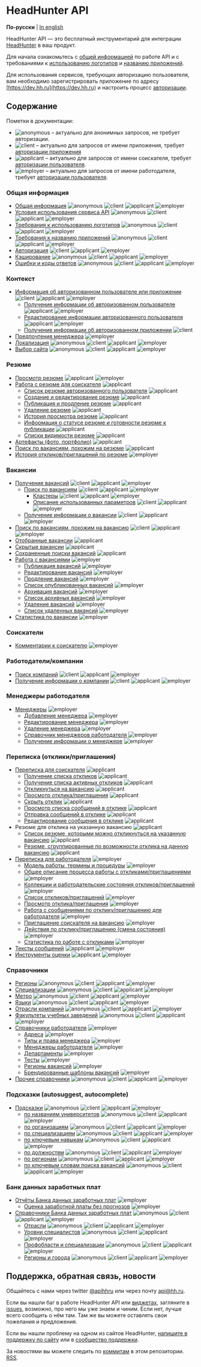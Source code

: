 # HeadHunter API

**По-русски** | [In english](docs_eng/README.md)

HeadHunter API — это бесплатный инструментарий для интеграции
[HeadHunter](http://hh.ru/) в ваш продукт.

Для начала ознакомьтесь с [общей информацией](docs/general.md) по работе API и
с требованиями к [использованию логотипов](https://dev.hh.ru/articles/logos) и
[названию приложений](https://dev.hh.ru/articles/apps).

Для использования сервисов, требующих авторизацию пользователя, вам необходимо
зарегистрировать приложение по адресу [https://dev.hh.ru](https://dev.hh.ru)
и настроить процесс [авторизации](docs/authorization.md).


<a name="content"></a>
## Содержание

Пометки в документации:

* <img src="http://hhru.github.io/api/badges/temp_anon.png" alt="anonymous" /> –
  актуально для анонимных запросов, не требует авторизации.
* <img src="http://hhru.github.io/api/badges/temp_client.png" alt="client" /> – актуально для запросов от имени приложения, требует [авторизации приложения](docs/authorization.md#get-client-auth)
* <img src="http://hhru.github.io/api/badges/temp_app.png" alt="applicant" /> –
  актуально для запросов от имени соискателя, требует [авторизации пользователя](docs/authorization.md#get-auth).
* <img src="http://hhru.github.io/api/badges/temp_emp.png" alt="employer" /> –
  актуально для запросов от имени работодателя, требует [авторизации пользователя](docs/authorization.md#get-auth).


<a name="general"></a>
### Общая информация

* [Общая информация](docs/general.md) <img src="http://hhru.github.io/api/badges/temp_anon.png" alt="anonymous" /> <img src="http://hhru.github.io/api/badges/temp_client.png" alt="client" /> <img src="http://hhru.github.io/api/badges/temp_app.png" alt="applicant" /> <img src="http://hhru.github.io/api/badges/temp_emp.png" alt="employer" />
* [Условия использования сервиса API](https://dev.hh.ru/admin/developer_agreement) <img src="http://hhru.github.io/api/badges/temp_anon.png" alt="anonymous" /> <img src="http://hhru.github.io/api/badges/temp_client.png" alt="client" /> <img src="http://hhru.github.io/api/badges/temp_app.png" alt="applicant" /> <img src="http://hhru.github.io/api/badges/temp_emp.png" alt="employer" />
* [Требования к использованию логотипов](https://dev.hh.ru/articles/logos) <img src="http://hhru.github.io/api/badges/temp_anon.png" alt="anonymous" /> <img src="http://hhru.github.io/api/badges/temp_client.png" alt="client" /> <img src="http://hhru.github.io/api/badges/temp_app.png" alt="applicant" /> <img src="http://hhru.github.io/api/badges/temp_emp.png" alt="employer" />
* [Требования к названию приложений](https://dev.hh.ru/articles/apps) <img src="http://hhru.github.io/api/badges/temp_anon.png" alt="anonymous" /> <img src="http://hhru.github.io/api/badges/temp_client.png" alt="client" /> <img src="http://hhru.github.io/api/badges/temp_app.png" alt="applicant" /> <img src="http://hhru.github.io/api/badges/temp_emp.png" alt="employer" />
* [Авторизация](docs/authorization.md) <img src="http://hhru.github.io/api/badges/temp_client.png" alt="client" /> <img src="http://hhru.github.io/api/badges/temp_app.png" alt="applicant" /> <img src="http://hhru.github.io/api/badges/temp_emp.png" alt="employer" />
* [Кэширование](docs/cache.md) <img src="http://hhru.github.io/api/badges/temp_anon.png" alt="anonymous" /> <img src="http://hhru.github.io/api/badges/temp_client.png" alt="client" /> <img src="http://hhru.github.io/api/badges/temp_app.png" alt="applicant" /> <img src="http://hhru.github.io/api/badges/temp_emp.png" alt="employer" />
* [Ошибки и коды ответов](docs/errors.md) <img src="http://hhru.github.io/api/badges/temp_anon.png" alt="anonymous" /> <img src="http://hhru.github.io/api/badges/temp_client.png" alt="client" /> <img src="http://hhru.github.io/api/badges/temp_app.png" alt="applicant" /> <img src="http://hhru.github.io/api/badges/temp_emp.png" alt="employer" />


<a name="resources"></a>
<a name="context"></a>
### Контекст

* [Информация об авторизованном пользователе или приложении](docs/me.md) <img src="http://hhru.github.io/api/badges/temp_client.png" alt="client" /> <img src="http://hhru.github.io/api/badges/temp_app.png" alt="applicant" /> <img src="http://hhru.github.io/api/badges/temp_emp.png" alt="employer" />
  * [Получение информации об авторизованном пользователе](docs/me.md#user-info) <img src="http://hhru.github.io/api/badges/temp_app.png" alt="applicant" /> <img src="http://hhru.github.io/api/badges/temp_emp.png" alt="employer" />
  * [Редактирование информации авторизованного пользователя](docs/me.md#user-edit) <img src="http://hhru.github.io/api/badges/temp_app.png" alt="applicant" /> <img src="http://hhru.github.io/api/badges/temp_emp.png" alt="employer" />
  * [Получение информации об авторизованном приложении](docs/me.md#application-info) <img src="http://hhru.github.io/api/badges/temp_client.png" alt="client" />
* [Предпочтения менеджера](docs/manager_settings.md) <img src="http://hhru.github.io/api/badges/temp_emp.png" alt="employer" />
* [Локализация](docs/locales.md) <img src="http://hhru.github.io/api/badges/temp_anon.png" alt="anonymous" /> <img src="http://hhru.github.io/api/badges/temp_client.png" alt="client" /> <img src="http://hhru.github.io/api/badges/temp_app.png" alt="applicant" /> <img src="http://hhru.github.io/api/badges/temp_emp.png" alt="employer" />
* [Выбор сайта](docs/hosts.md) <img src="http://hhru.github.io/api/badges/temp_anon.png" alt="anonymous" /> <img src="http://hhru.github.io/api/badges/temp_client.png" alt="client" /> <img src="http://hhru.github.io/api/badges/temp_app.png" alt="applicant" /> <img src="http://hhru.github.io/api/badges/temp_emp.png" alt="employer" />


<a name="resume"></a>
### Резюме

* [Просмотр резюме](docs/resumes.md#item) <img src="http://hhru.github.io/api/badges/temp_app.png" alt="applicant" /> <img src="http://hhru.github.io/api/badges/temp_emp.png" alt="employer" />
* [Работа с резюме для соискателя](docs/resumes.md) <img src="http://hhru.github.io/api/badges/temp_app.png" alt="applicant" />
  * [Список резюме авторизованного пользователя](docs/resumes.md#mine) <img src="http://hhru.github.io/api/badges/temp_app.png" alt="applicant" />
  * [Создание и редактирование резюме](docs/resumes.md#create_edit) <img src="http://hhru.github.io/api/badges/temp_app.png" alt="applicant" />
  * [Публикация и продление резюме](docs/resumes.md#publish) <img src="http://hhru.github.io/api/badges/temp_app.png" alt="applicant" />
  * [Удаление резюме](docs/resumes.md#delete) <img src="http://hhru.github.io/api/badges/temp_app.png" alt="applicant" />
  * [История просмотра резюме](docs/resumes.md#views) <img src="http://hhru.github.io/api/badges/temp_app.png" alt="applicant" />
  * [Информация о статусе резюме и готовности резюме к публикации](docs/resumes.md#status-and-publication) <img src="http://hhru.github.io/api/badges/temp_app.png" alt="applicant" />
  * [Списки видимости резюме](docs/resume_visibility.md) <img src="http://hhru.github.io/api/badges/temp_app.png" alt="applicant" />
* [Артефакты (фото, портфолио)](docs/artifacts.md) <img src="http://hhru.github.io/api/badges/temp_app.png" alt="applicant" />
* [Поиск по вакансиям, похожим на резюме](docs/resumes.md#similar) <img src="http://hhru.github.io/api/badges/temp_app.png" alt="applicant" />
* [История откликов/приглашений по резюме](docs/resume_negotiations_history.md) <img src="http://hhru.github.io/api/badges/temp_emp.png" alt="employer" />

<a name="vacancies"></a>
### Вакансии

* [Получение вакансий](docs/vacancies.md) <img src="http://hhru.github.io/api/badges/temp_client.png" alt="client" /> <img src="http://hhru.github.io/api/badges/temp_app.png" alt="applicant" /> <img src="http://hhru.github.io/api/badges/temp_emp.png" alt="employer" />
  * [Поиск по вакансиям](docs/vacancies.md#search) <img src="http://hhru.github.io/api/badges/temp_client.png" alt="client" /> <img src="http://hhru.github.io/api/badges/temp_app.png" alt="applicant" /> <img src="http://hhru.github.io/api/badges/temp_emp.png" alt="employer" />
    * [Кластеры](docs/clusters.md) <img src="http://hhru.github.io/api/badges/temp_client.png" alt="client" /> <img src="http://hhru.github.io/api/badges/temp_app.png" alt="applicant" /> <img src="http://hhru.github.io/api/badges/temp_emp.png" alt="employer" />
    * [Описание использованных параметров](docs/vacancies_search_arguments.md) <img src="http://hhru.github.io/api/badges/temp_client.png" alt="client" /> <img src="http://hhru.github.io/api/badges/temp_app.png" alt="applicant" /> <img src="http://hhru.github.io/api/badges/temp_emp.png" alt="employer" />
  * [Получение информации о вакансии](docs/vacancies.md#item) <img src="http://hhru.github.io/api/badges/temp_client.png" alt="client" /> <img src="http://hhru.github.io/api/badges/temp_app.png" alt="applicant" /> <img src="http://hhru.github.io/api/badges/temp_emp.png" alt="employer" />
* [Поиск по вакансиям, похожим на вакансию](docs/vacancies.md#similar) <img src="http://hhru.github.io/api/badges/temp_client.png" alt="client" /> <img src="http://hhru.github.io/api/badges/temp_app.png" alt="applicant" /> <img src="http://hhru.github.io/api/badges/temp_emp.png" alt="employer" />
* [Отобранные вакансии](docs/vacancies.md#favorited) <img src="http://hhru.github.io/api/badges/temp_app.png" alt="applicant" />
* [Скрытые вакансии](docs/blacklisted.md) <img src="http://hhru.github.io/api/badges/temp_app.png" alt="applicant" />
* [Сохраненные поиски вакансий](docs/saved_search.md#vacancies-saved-search-list) <img src="http://hhru.github.io/api/badges/temp_app.png" alt="applicant" />
* [Работа с вакансиями](docs/employer_vacancies.md) <img src="http://hhru.github.io/api/badges/temp_emp.png" alt="employer" />
  * [Публикация вакансий](docs/employer_vacancies.md#creation) <img src="http://hhru.github.io/api/badges/temp_emp.png" alt="employer" />
  * [Редактирование вакансий](docs/employer_vacancies.md#edit) <img src="http://hhru.github.io/api/badges/temp_emp.png" alt="employer" />
  * [Продление вакансий](docs/employer_vacancies.md#prolongate) <img src="http://hhru.github.io/api/badges/temp_emp.png" alt="employer" />
  * [Список опубликованных вакансий](docs/employer_vacancies.md#active) <img src="http://hhru.github.io/api/badges/temp_emp.png" alt="employer" />
  * [Архивация вакансий](docs/employer_vacancies.md#archive) <img src="http://hhru.github.io/api/badges/temp_emp.png" alt="employer" />
  * [Список архивных вакансий](docs/employer_vacancies.md#archived) <img src="http://hhru.github.io/api/badges/temp_emp.png" alt="employer" />
  * [Удаление вакансий](docs/employer_vacancies.md#hide) <img src="http://hhru.github.io/api/badges/temp_emp.png" alt="employer" />
  * [Список удаленных вакансий](docs/employer_vacancies.md#hidden) <img src="http://hhru.github.io/api/badges/temp_emp.png" alt="employer" />
* [Статистика по вакансии](docs/employer_vacancies.md#stats) <img src="http://hhru.github.io/api/badges/temp_emp.png" alt="employer" />

<a name="applicants"></a>
### Соискатели

* [Комментарии к соискателю](docs/applicant_comments.md) <img src="http://hhru.github.io/api/badges/temp_emp.png" alt="employer" />


<a name="employers"></a>
### Работодатели/компании

* [Поиск компаний](docs/employers.md#search) <img src="http://hhru.github.io/api/badges/temp_client.png" alt="client" /> <img src="http://hhru.github.io/api/badges/temp_app.png" alt="applicant" /> <img src="http://hhru.github.io/api/badges/temp_emp.png" alt="employer" />
* [Получение информации о компании](docs/employers.md#item) <img src="http://hhru.github.io/api/badges/temp_client.png" alt="client" /> <img src="http://hhru.github.io/api/badges/temp_app.png" alt="applicant" /> <img src="http://hhru.github.io/api/badges/temp_emp.png" alt="employer" />

<a name="employer_managers"></a>
### Менеджеры работодателя

* [Менеджеры](docs/employer_managers.md) <img src="http://hhru.github.io/api/badges/temp_emp.png" alt="employer" />
  * [Добавление менеджера](docs/employer_managers.md#add) <img src="http://hhru.github.io/api/badges/temp_emp.png" alt="employer" />
  * [Редактирование менеджера](docs/employer_managers.md#edit) <img src="http://hhru.github.io/api/badges/temp_emp.png" alt="employer" />
  * [Удаление менеджера](docs/employer_managers.md#delete) <img src="http://hhru.github.io/api/badges/temp_emp.png" alt="employer" />
  * [Справочник менеджеров работодателя](docs/employer_managers.md#list) <img src="http://hhru.github.io/api/badges/temp_emp.png" alt="employer" />
  * [Получение информации о менеджере](docs/employer_managers.md#item) <img src="http://hhru.github.io/api/badges/temp_emp.png" alt="employer" />

<a name="negotiations"></a>
### Переписка (отклики/приглашения)

* [Переписка для соискателя](docs/negotiations.md) <img src="http://hhru.github.io/api/badges/temp_app.png" alt="applicant" />
  * [Получение списка откликов](docs/negotiations.md#get_negotiations) <img src="http://hhru.github.io/api/badges/temp_app.png" alt="applicant" />
  * [Получение списка активных откликов](docs/negotiations.md#get_negotiations_active) <img src="http://hhru.github.io/api/badges/temp_app.png" alt="applicant" />
  * [Откликнуться на вакансию](docs/negotiations.md#post_negotiation) <img src="http://hhru.github.io/api/badges/temp_app.png" alt="applicant" />
  * [Просмотр отклика/приглашения](docs/negotiations.md#get_negotiation) <img src="http://hhru.github.io/api/badges/temp_app.png" alt="applicant" />
  * [Скрыть отклик](docs/negotiations.md#hide_message) <img src="http://hhru.github.io/api/badges/temp_app.png" alt="applicant" />
  * [Просмотр списка сообщений в отклике](docs/negotiations.md#get_messages) <img src="http://hhru.github.io/api/badges/temp_app.png" alt="applicant" />
  * [Отправка сообщений в отклике](docs/negotiations.md#send_message) <img src="http://hhru.github.io/api/badges/temp_app.png" alt="applicant" />
  * [Редактирование сообщения в отклике](docs/negotiations.md#edit_message) <img src="http://hhru.github.io/api/badges/temp_app.png" alt="applicant" />
* Резюме для отклика на указанную вакансию <img src="http://hhru.github.io/api/badges/temp_app.png" alt="applicant" />
  * [Список резюме, которыми можно откликнуться на указанную вакансию](docs/suitable_resumes.md) <img src="http://hhru.github.io/api/badges/temp_app.png" alt="applicant" />
  * [Резюме, сгруппированные по возможности отклика на данную вакансию](docs/resumes_by_status.md) <img src="http://hhru.github.io/api/badges/temp_app.png" alt="applicant" />
* [Переписка для работодателя](docs/employer_negotiations.md) <img src="http://hhru.github.io/api/badges/temp_emp.png" alt="employer" />
  * [Модель работы, термины и процедуры](docs/employer_negotiations.md#model) <img src="http://hhru.github.io/api/badges/temp_emp.png" alt="employer" />
  * [Общее описание процесса работы с откликами/приглашениями](docs/employer_negotiations.md#flow) <img src="http://hhru.github.io/api/badges/temp_emp.png" alt="employer" />
  * [Коллекции и работодательские состояния откликов/приглашений](docs/employer_negotiations.md#collections) <img src="http://hhru.github.io/api/badges/temp_emp.png" alt="employer" />
  * [Список откликов/приглашений](docs/employer_negotiations.md#negotiations-list) <img src="http://hhru.github.io/api/badges/temp_emp.png" alt="employer" />
  * [Просмотр отклика/приглашения](docs/employer_negotiations.md#get-negotiation) <img src="http://hhru.github.io/api/badges/temp_emp.png" alt="employer" />
  * [Работа с сообщениями по отклику/приглашению для работодателя](docs/employer_negotiations.md#get-messages) <img src="http://hhru.github.io/api/badges/temp_emp.png" alt="employer" />
  * [Приглашение соискателя на вакансию](docs/employer_negotiations.md#add-invite) <img src="http://hhru.github.io/api/badges/temp_emp.png" alt="employer" />
  * [Действия по отклику/приглашению (смена состояния)](docs/employer_negotiations.md#actions) <img src="http://hhru.github.io/api/badges/temp_emp.png" alt="employer" />
  * [Статистика по работе с откликами](docs/employer_negotiations_statistics.md) <img src="http://hhru.github.io/api/badges/temp_emp.png" alt="employer" />
* [Тексты сообщений](docs/negotiation_message_templates.md) <img src="http://hhru.github.io/api/badges/temp_app.png" alt="applicant" /> <img src="http://hhru.github.io/api/badges/temp_emp.png" alt="employer" />
* [Инструменты оценки](docs/assessment.md) <img src="http://hhru.github.io/api/badges/temp_app.png" alt="applicant" /> <img src="http://hhru.github.io/api/badges/temp_emp.png" alt="employer" />


<a name="dictionaries"></a>
### Справочники

* [Регионы](docs/areas.md) <img src="http://hhru.github.io/api/badges/temp_anon.png" alt="anonymous" /> <img src="http://hhru.github.io/api/badges/temp_client.png" alt="client" /> <img src="http://hhru.github.io/api/badges/temp_app.png" alt="applicant" /> <img src="http://hhru.github.io/api/badges/temp_emp.png" alt="employer" />
* [Специализации](docs/specializations.md) <img src="http://hhru.github.io/api/badges/temp_anon.png" alt="anonymous" /> <img src="http://hhru.github.io/api/badges/temp_client.png" alt="client" /> <img src="http://hhru.github.io/api/badges/temp_app.png" alt="applicant" /> <img src="http://hhru.github.io/api/badges/temp_emp.png" alt="employer" />
* [Метро](docs/metro.md) <img src="http://hhru.github.io/api/badges/temp_anon.png" alt="anonymous" /> <img src="http://hhru.github.io/api/badges/temp_client.png" alt="client" /> <img src="http://hhru.github.io/api/badges/temp_app.png" alt="applicant" /> <img src="http://hhru.github.io/api/badges/temp_emp.png" alt="employer" />
* [Языки](docs/languages.md) <img src="http://hhru.github.io/api/badges/temp_anon.png" alt="anonymous" /> <img src="http://hhru.github.io/api/badges/temp_client.png" alt="client" /> <img src="http://hhru.github.io/api/badges/temp_app.png" alt="applicant" /> <img src="http://hhru.github.io/api/badges/temp_emp.png" alt="employer" />
* [Отрасли компаний](docs/industries.md) <img src="http://hhru.github.io/api/badges/temp_anon.png" alt="anonymous" /> <img src="http://hhru.github.io/api/badges/temp_client.png" alt="client" /> <img src="http://hhru.github.io/api/badges/temp_app.png" alt="applicant" /> <img src="http://hhru.github.io/api/badges/temp_emp.png" alt="employer" />
* [Факультеты учебных заведений](docs/faculties.md) <img src="http://hhru.github.io/api/badges/temp_anon.png" alt="anonymous" /> <img src="http://hhru.github.io/api/badges/temp_client.png" alt="client" /> <img src="http://hhru.github.io/api/badges/temp_app.png" alt="applicant" /> <img src="http://hhru.github.io/api/badges/temp_emp.png" alt="employer" />
* [Справочники работодателя](docs/employer_dictionaries.md) <img src="http://hhru.github.io/api/badges/temp_emp.png" alt="employer" />
  * [Адреса](docs/employer_addresses.md) <img src="http://hhru.github.io/api/badges/temp_emp.png" alt="employer" />
  * [Типы и права менеджера](docs/employer_managers.md#dict) <img src="http://hhru.github.io/api/badges/temp_emp.png" alt="employer" />
  * [Менеджеры работодателя](docs/employer_managers.md#list) <img src="http://hhru.github.io/api/badges/temp_emp.png" alt="employer" />
  * [Департаменты](docs/employer_departments.md) <img src="http://hhru.github.io/api/badges/temp_emp.png" alt="employer" />
  * [Тесты](docs/employer_tests.md) <img src="http://hhru.github.io/api/badges/temp_emp.png" alt="employer" />
  * [Регионы вакансий](docs/employer_vacancy_areas_active.md) <img src="http://hhru.github.io/api/badges/temp_emp.png" alt="employer" />
  * [Брендированные шаблоны вакансий](docs/employer_vacancy_branded_templates.md) <img src="http://hhru.github.io/api/badges/temp_emp.png" alt="employer" />
* [Прочие справочники](docs/dictionaries.md) <img src="http://hhru.github.io/api/badges/temp_anon.png" alt="anonymous" /> <img src="http://hhru.github.io/api/badges/temp_client.png" alt="client" /> <img src="http://hhru.github.io/api/badges/temp_app.png" alt="applicant" /> <img src="http://hhru.github.io/api/badges/temp_emp.png" alt="employer" />


<a name="suggests"></a>
### Подсказки (autosuggest, autocomplete)

* [Подсказки](docs/suggests.md) <img src="http://hhru.github.io/api/badges/temp_anon.png" alt="anonymous" /> <img src="http://hhru.github.io/api/badges/temp_client.png" alt="client" /> <img src="http://hhru.github.io/api/badges/temp_app.png" alt="applicant" /> <img src="http://hhru.github.io/api/badges/temp_emp.png" alt="employer" />
  * [по названиям университетов](docs/suggests.md#educational_institutions) <img src="http://hhru.github.io/api/badges/temp_anon.png" alt="anonymous" /> <img src="http://hhru.github.io/api/badges/temp_client.png" alt="client" /> <img src="http://hhru.github.io/api/badges/temp_app.png" alt="applicant" /> <img src="http://hhru.github.io/api/badges/temp_emp.png" alt="employer" />
  * [по организациям](docs/suggests.md#companies) <img src="http://hhru.github.io/api/badges/temp_anon.png" alt="anonymous" /> <img src="http://hhru.github.io/api/badges/temp_client.png" alt="client" /> <img src="http://hhru.github.io/api/badges/temp_app.png" alt="applicant" /> <img src="http://hhru.github.io/api/badges/temp_emp.png" alt="employer" />
  * [по специализациям](docs/suggests.md#specializations) <img src="http://hhru.github.io/api/badges/temp_anon.png" alt="anonymous" /> <img src="http://hhru.github.io/api/badges/temp_client.png" alt="client" /> <img src="http://hhru.github.io/api/badges/temp_app.png" alt="applicant" /> <img src="http://hhru.github.io/api/badges/temp_emp.png" alt="employer" />
  * [по ключевым навыкам](docs/suggests.md#key-skills) <img src="http://hhru.github.io/api/badges/temp_anon.png" alt="anonymous" /> <img src="http://hhru.github.io/api/badges/temp_client.png" alt="client" /> <img src="http://hhru.github.io/api/badges/temp_app.png" alt="applicant" /> <img src="http://hhru.github.io/api/badges/temp_emp.png" alt="employer" />
  * [по должностям](docs/suggests.md#positions) <img src="http://hhru.github.io/api/badges/temp_anon.png" alt="anonymous" /> <img src="http://hhru.github.io/api/badges/temp_client.png" alt="client" /> <img src="http://hhru.github.io/api/badges/temp_app.png" alt="applicant" /> <img src="http://hhru.github.io/api/badges/temp_emp.png" alt="employer" />
  * [по регионам](docs/suggests.md#areas) <img src="http://hhru.github.io/api/badges/temp_anon.png" alt="anonymous" /> <img src="http://hhru.github.io/api/badges/temp_client.png" alt="client" /> <img src="http://hhru.github.io/api/badges/temp_app.png" alt="applicant" /> <img src="http://hhru.github.io/api/badges/temp_emp.png" alt="employer" />
  * [по ключевым словам поиска вакансий](docs/suggests.md#vacancy-search-keyword) <img src="http://hhru.github.io/api/badges/temp_anon.png" alt="anonymous" /> <img src="http://hhru.github.io/api/badges/temp_client.png" alt="client" /> <img src="http://hhru.github.io/api/badges/temp_app.png" alt="applicant" /> <img src="http://hhru.github.io/api/badges/temp_emp.png" alt="employer" />


<a name="salary"></a>
### Банк данных заработных плат

* [Отчёты Банка данных заработных плат](docs/salary_reports.md) <img src="http://hhru.github.io/api/badges/temp_emp.png" alt="employer" />
  * [Оценка заработной платы без прогнозов](docs/salary_reports.md#salary-evaluation) <img src="http://hhru.github.io/api/badges/temp_emp.png" alt="employer" />
* [Справочники Банка данных заработных плат](docs/salary_dictionaries.md) <img src="http://hhru.github.io/api/badges/temp_anon.png" alt="anonymous" /> <img src="http://hhru.github.io/api/badges/temp_client.png" alt="client" /> <img src="http://hhru.github.io/api/badges/temp_app.png" alt="applicant" /> <img src="http://hhru.github.io/api/badges/temp_emp.png" alt="employer" />
  * [Отрасли](docs/salary_dictionaries.md#salary-industries) <img src="http://hhru.github.io/api/badges/temp_anon.png" alt="anonymous" /> <img src="http://hhru.github.io/api/badges/temp_client.png" alt="client" /> <img src="http://hhru.github.io/api/badges/temp_app.png" alt="applicant" /> <img src="http://hhru.github.io/api/badges/temp_emp.png" alt="employer" />
  * [Уровни специалистов](docs/salary_dictionaries.md#employee-levels) <img src="http://hhru.github.io/api/badges/temp_anon.png" alt="anonymous" /> <img src="http://hhru.github.io/api/badges/temp_client.png" alt="client" /> <img src="http://hhru.github.io/api/badges/temp_app.png" alt="applicant" /> <img src="http://hhru.github.io/api/badges/temp_emp.png" alt="employer" />
  * [Профобласти и специализации](docs/salary_dictionaries.md#professional-areas) <img src="http://hhru.github.io/api/badges/temp_anon.png" alt="anonymous" /> <img src="http://hhru.github.io/api/badges/temp_client.png" alt="client" /> <img src="http://hhru.github.io/api/badges/temp_app.png" alt="applicant" /> <img src="http://hhru.github.io/api/badges/temp_emp.png" alt="employer" />
  * [Регионы и города](docs/salary_dictionaries.md#salary-areas) <img src="http://hhru.github.io/api/badges/temp_anon.png" alt="anonymous" /> <img src="http://hhru.github.io/api/badges/temp_client.png" alt="client" /> <img src="http://hhru.github.io/api/badges/temp_app.png" alt="applicant" /> <img src="http://hhru.github.io/api/badges/temp_emp.png" alt="employer" />


<a name="feedback"></a>
## Поддержка, обратная связь, новости

Общайтесь с нами через twitter [@apihhru](https://twitter.com/apihhru) или
через почту api@hh.ru.

Если вы нашли баг в работе HeadHunter API или
[виджетах](https://dev.hh.ru/admin/widgets), загляните в
[issues](https://github.com/hhru/api/issues), возможно, про него мы уже знаем и
чиним. Если нет, лучше всего сообщить о нём там. Там же вы можете оставлять свои
пожелания и предложения.

Если вы нашли проблему на одном из сайтов HeadHunter,
[напишите в поддержку по сайту](https://hh.ru/feedback) или в
[сообщество поддержки](https://feedback.hh.ru/).

За новостями вы можете следить по
[коммитам](https://github.com/hhru/api/commits/master) в этом репозитории.
[RSS](https://github.com/hhru/api/commits/master.atom).
